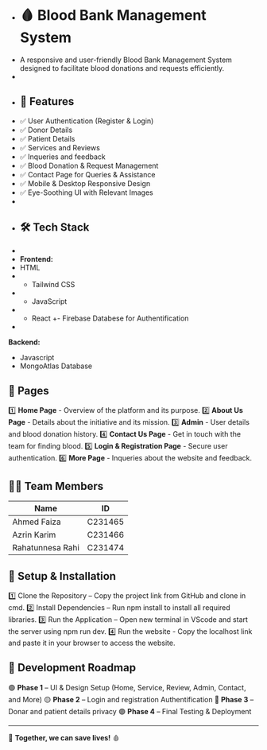 + # 🩸 Blood Bank Management System
+ A responsive and user-friendly Blood Bank Management System designed to facilitate blood donations and requests efficiently.
+ 
+ ## 🌟 Features
+ ✅ User Authentication (Register & Login)
+ ✅ Donor Details
+ ✅ Patient Details
+ ✅ Services and Reviews
+ ✅ Inqueries and feedback
+ ✅ Blood Donation & Request Management
+ ✅ Contact Page for Queries & Assistance
+ ✅ Mobile & Desktop Responsive Design
+ ✅ Eye-Soothing UI with Relevant Images
+
+ ## 🛠 Tech Stack
+
+ **Frontend:**
+ HTML
+ - Tailwind CSS
+ - JavaScript
+ - React
+- Firebase Databese for Authentification
+
**Backend:**
- Javascript
- MongoAtlas Database

## 📜 Pages
1️⃣ **Home Page** - Overview of the platform and its purpose. 
2️⃣ **About Us Page** - Details about the initiative and its mission.
3️⃣ **Admin** - User details and blood donation history.
4️⃣ **Contact Us Page** - Get in touch with the team for finding blood.
5️⃣ **Login & Registration Page** - Secure user authentication.
6️⃣ **More Page** - Inqueries about the website and feedback.

## 👨‍💻 Team Members
 | Name              | ID      |
 |--------------     |---------|
 |  Ahmed Faiza      | C231465 |
 |  Azrin Karim      | C231466 |
 | Rahatunnesa Rahi  | C231474 |

## 📌 Setup & Installation

1️⃣ Clone the Repository – Copy the project link from GitHub and clone in cmd.
2️⃣ Install Dependencies – Run npm install to install all required libraries.
3️⃣ Run the Application – Open new terminal in VScode and start the server using npm run dev.
4️⃣ Run the website - Copy the localhost link and paste it in your browser to access the website.

## 📅 Development Roadmap
🟢 **Phase 1** – UI & Design Setup (Home, Service, Review, Admin, Contact, and More)
🟡 **Phase 2** – Login and registration Authentification
🔵 **Phase 3** – Donar and patient details privacy
🟣 **Phase 4** – Final Testing & Deployment 

---
🎯 **Together, we can save lives!** 🩸

